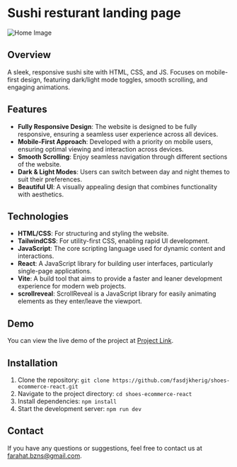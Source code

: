 # Sushi resturant landing page

![Home Image](https://github.com/fasdjkherig/sushi-vite/blob/main/images/cover.png)

## Overview

A sleek, responsive sushi site with HTML, CSS, and JS. Focuses on mobile-first design, featuring dark/light mode toggles, smooth scrolling, and engaging animations.

## Features

- **Fully Responsive Design**: The website is designed to be fully responsive, ensuring a seamless user experience across all devices.
- **Mobile-First Approach**: Developed with a priority on mobile users, ensuring optimal viewing and interaction across devices.
- **Smooth Scrolling**: Enjoy seamless navigation through different sections of the website.
- **Dark & Light Modes**: Users can switch between day and night themes to suit their preferences.
- **Beautiful UI**: A visually appealing design that combines functionality with aesthetics.

## Technologies

- **HTML/CSS**: For structuring and styling the website.
- **TailwindCSS**: For utility-first CSS, enabling rapid UI development.
- **JavaScript**: The core scripting language used for dynamic content and interactions.
- **React**: A JavaScript library for building user interfaces, particularly single-page applications.
- **Vite**: A build tool that aims to provide a faster and leaner development experience for modern web projects.
- **scrollreveal**: ScrollReveal is a JavaScript library for easily animating elements as they enter/leave the viewport.

## Demo

You can view the live demo of the project at [Project Link](https://sushi-swart.vercel.app/).

## Installation

1. Clone the repository: `git clone https://github.com/fasdjkherig/shoes-ecommerce-react.git`
2. Navigate to the project directory: `cd shoes-ecommerce-react`
3. Install dependencies: `npm install`
4. Start the development server: `npm run dev`

## Contact

If you have any questions or suggestions, feel free to contact us at [farahat.bzns@gmail.com](mailto:farahat.bzns@gmail.com).

